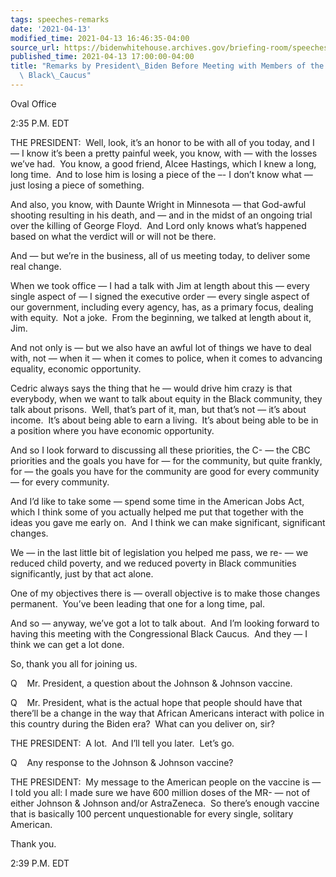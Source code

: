 ```yaml
---
tags: speeches-remarks
date: '2021-04-13'
modified_time: 2021-04-13 16:46:35-04:00
source_url: https://bidenwhitehouse.archives.gov/briefing-room/speeches-remarks/2021/04/13/remarks-by-president-biden-before-meeting-with-members-of-the-congressional-black-caucus/
published_time: 2021-04-13 17:00:00-04:00
title: "Remarks by President\_Biden Before Meeting with Members of the Congressional\
  \ Black\_Caucus"
---
```

 
Oval Office

2:35 P.M. EDT

THE PRESIDENT:  Well, look, it’s an honor to be with all of you today,
and I — I know it’s been a pretty painful week, you know, with — with
the losses we’ve had.  You know, a good friend, Alcee Hastings, which I
knew a long, long time.  And to lose him is losing a piece of the –- I
don’t know what — just losing a piece of something.

And also, you know, with Daunte Wright in Minnesota — that God-awful
shooting resulting in his death, and — and in the midst of an ongoing
trial over the killing of George Floyd.  And Lord only knows what’s
happened based on what the verdict will or will not be there.

And — but we’re in the business, all of us meeting today, to deliver
some real change. 

When we took office — I had a talk with Jim at length about this — every
single aspect of — I signed the executive order — every single aspect of
our government, including every agency, has, as a primary focus, dealing
with equity.  Not a joke.  From the beginning, we talked at length about
it, Jim.

And not only is — but we also have an awful lot of things we have to
deal with, not — when it — when it comes to police, when it comes to
advancing equality, economic opportunity.

Cedric always says the thing that he — would drive him crazy is that
everybody, when we want to talk about equity in the Black community,
they talk about prisons.  Well, that’s part of it, man, but that’s not —
it’s about income.  It’s about being able to earn a living.  It’s about
being able to be in a position where you have economic opportunity. 

And so I look forward to discussing all these priorities, the C- — the
CBC priorities and the goals you have for — for the community, but quite
frankly, for — the goals you have for the community are good for every
community — for every community. 

And I’d like to take some — spend some time in the American Jobs Act,
which I think some of you actually helped me put that together with the
ideas you gave me early on.  And I think we can make significant,
significant changes. 

We — in the last little bit of legislation you helped me pass, we re- —
we reduced child poverty, and we reduced poverty in Black communities
significantly, just by that act alone. 

One of my objectives there is — overall objective is to make those
changes permanent.  You’ve been leading that one for a long time, pal. 

And so — anyway, we’ve got a lot to talk about.  And I’m looking forward
to having this meeting with the Congressional Black Caucus.  And they —
I think we can get a lot done.

So, thank you all for joining us. 

Q    Mr. President, a question about the Johnson & Johnson vaccine.

Q    Mr. President, what is the actual hope that people should have that
there’ll be a change in the way that African Americans interact with
police in this country during the Biden era?  What can you deliver on,
sir?

THE PRESIDENT:  A lot.  And I’ll tell you later.  Let’s go.

Q    Any response to the Johnson & Johnson vaccine?

THE PRESIDENT:  My message to the American people on the vaccine is — I
told you all: I made sure we have 600 million doses of the MR- — not of
either Johnson & Johnson and/or AstraZeneca.  So there’s enough vaccine
that is basically 100 percent unquestionable for every single, solitary
American. 

Thank you.

2:39 P.M. EDT
